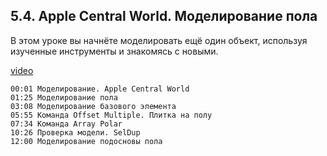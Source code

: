 ## 5.4. Apple Central World. Моделирование пола

В этом уроке вы начнёте моделировать ещё один объект, используя изученные инструменты и знакомясь с новыми.

[video](https://player.softculture.cc/embed/online/RHN/RHN_72.15.06_L5-4_Apple_Center_Floor)

```chapters
00:01 Моделирование. Apple Central World
01:25 Моделирование пола
03:08 Моделирование базового элемента
05:55 Команда Offset Multiple. Плитка на полу
07:34 Команда Array Polar
10:26 Проверка модели. SelDup
12:00 Моделирование подосновы пола
```